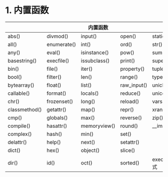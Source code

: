 # 1. 内置函数
|               |             | 内置函数     |              |                  |
|---------------|-------------|--------------|--------------|------------------|
| abs()         | divmod()    | input()      | open()       | staticmethod()   |
| all()         | enumerate() | int()        | ord()        | str()            |
| any()         | eval()      | isinstance() | pow()        | sum()            |
| basestring()  | execfile()  | issubclass() | print()      | super()          |
| bin()         | file()      | iter()       | property()   | tuple()          |
| bool()        | filter()    | len()        | range()      | type()           |
| bytearray()   | float()     | list()       | raw\_input() | unichr()         |
| callable()    | format()    | locals()     | reduce()     | unicode()        |
| chr()         | frozenset() | long()       | reload()     | vars()           |
| classmethod() | getattr()   | map()        | repr()       | xrange()         |
| cmp()         | globals()   | max()        | reverse()    | zip()            |
| compile()     | hasattr()   | memoryview() | round()      | \_\_import\_\_() |
| complex()     | hash()      | min()        | set()        |                  |
| delattr()     | help()      | next()       | setattr()    |                  |
| dict()        | hex()       | object()     | slice()      |                  |
| dir()         | id()        | oct()        | sorted()     | exec 内置表达式  |